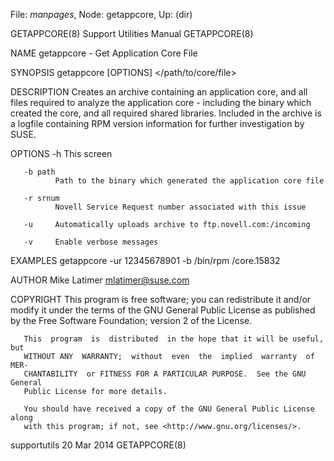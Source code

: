 File: *manpages*,  Node: getappcore,  Up: (dir)

GETAPPCORE(8)              Support Utilities Manual              GETAPPCORE(8)



NAME
       getappcore - Get Application Core File

SYNOPSIS
       getappcore [OPTIONS] </path/to/core/file>

DESCRIPTION
       Creates  an  archive  containing  an  application  core,  and all files
       required to analyze the application core - including the  binary  which
       created  the  core,  and all required shared libraries. Included in the
       archive is a logfile containing RPM  version  information  for  further
       investigation by SUSE.

OPTIONS
       -h     This screen

       -b path
              Path to the binary which generated the application core file

       -r srnum
              Novell Service Request number associated with this issue

       -u     Automatically uploads archive to ftp.novell.com:/incoming

       -v     Enable verbose messages

EXAMPLES
       getappcore -ur 12345678901 -b /bin/rpm /core.15832

AUTHOR
       Mike Latimer <mlatimer@suse.com>

COPYRIGHT
       This program is free software; you can redistribute it and/or modify it
       under the terms of the GNU General Public License as published  by  the
       Free Software Foundation; version 2 of the License.

       This  program  is  distributed  in the hope that it will be useful, but
       WITHOUT ANY  WARRANTY;  without  even  the  implied  warranty  of  MER-
       CHANTABILITY  or FITNESS FOR A PARTICULAR PURPOSE.  See the GNU General
       Public License for more details.

       You should have received a copy of the GNU General Public License along
       with this program; if not, see <http://www.gnu.org/licenses/>.



supportutils                      20 Mar 2014                    GETAPPCORE(8)
